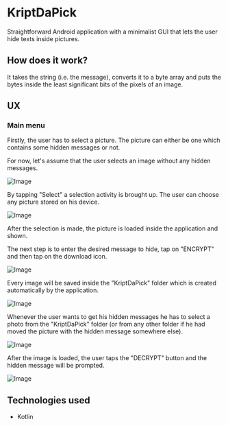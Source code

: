 KriptDaPick
=============

Straightforward Android application with a minimalist GUI that lets the user
hide texts inside pictures.

## How does it work?

It takes the string (i.e. the message), converts it to a byte array and puts the bytes inside the least significant bits of the pixels of an image.

## UX

### Main menu

Firstly, the user has to select a picture. The picture can either be one which contains some hidden messages or not.

For now, let's assume that the user selects an image without any hidden messages.

![Image](readme_pictures/main.jpeg)

By tapping "Select" a selection activity is brought up. The user can choose any picture stored on his device.

![Image](readme_pictures/photo_search.jpeg)

After the selection is made, the picture is loaded inside the application and shown.

The next step is to enter the desired message to hide, tap on "ENCRYPT" and then tap on the download icon.

![Image](readme_pictures/will_encrypt.jpeg)

Every image will be saved inside the "KriptDaPick" folder which is created automatically by the application.

![Image](readme_pictures/kript_folder.jpeg)

Whenever the user wants to get his hidden messages he has to select a photo from the "KriptDaPick" folder (or from any other folder if he had moved the picture with the hidden message somewhere else).

![Image](readme_pictures/inside_krypt_folder.jpeg)

After the image is loaded, the user taps the "DECRYPT" button and the hidden message will be prompted.

![Image](readme_pictures/decrypted.jpeg)

## Technologies used
- Kotlin

